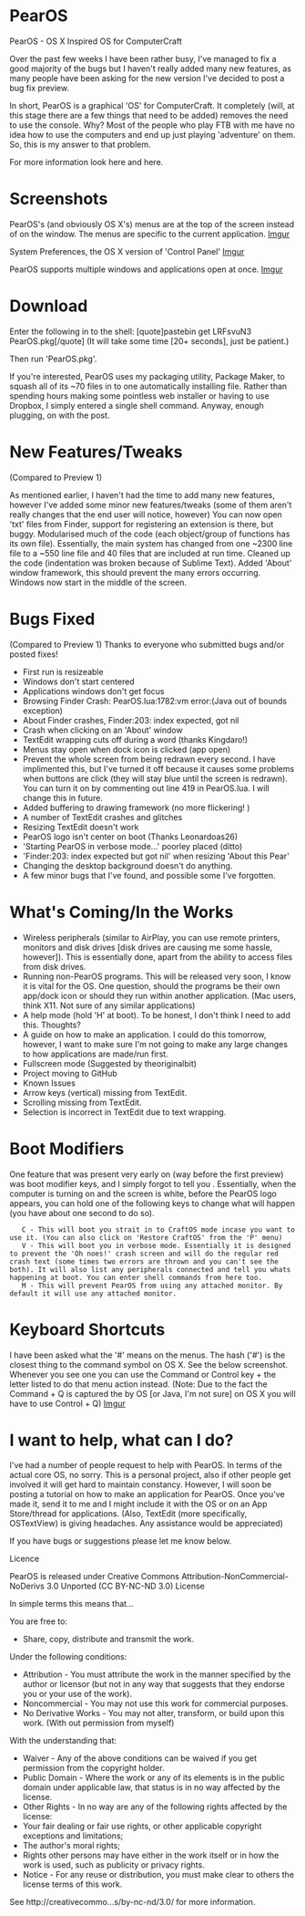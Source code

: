 PearOS
======

PearOS - OS X Inspired OS for ComputerCraft

Over the past few weeks I have been rather busy, I've managed to fix a good majority of the bugs but I haven't really added many new features, as many people have been asking for the new version I've decided to post a bug fix preview.

In short, PearOS is a graphical 'OS' for ComputerCraft. It completely (will, at this stage there are a few things that need to be added) removes the need to use the console. Why? Most of the people who play FTB with me have no idea how to use the computers and end up just playing 'adventure' on them. So, this is my answer to that problem.

For more information look here and here.

Screenshots
===========
PearOS's (and obviously OS X's) menus are at the top of the screen instead of on the window. The menus are specific to the current application.
[Imgur](http://i.imgur.com/evS8mpg)

System Preferences, the OS X version of 'Control Panel'
[Imgur](http://i.imgur.com/UyWjAZt)

PearOS supports multiple windows and applications open at once.
[Imgur](http://i.imgur.com/2FrkEAm)

Download
========

Enter the following in to the shell:
[quote]pastebin get LRFsvuN3 PearOS.pkg[/quote]
(It will take some time [20+ seconds], just be patient.)

Then run 'PearOS.pkg'.

If you're interested, PearOS uses my packaging utility, Package Maker, to squash all of its ~70 files in to one automatically installing file. Rather than spending hours making some pointless web installer or having to use Dropbox, I simply entered a single shell command. Anyway, enough plugging, on with the post.

New Features/Tweaks
===================
(Compared to Preview 1)

As mentioned earlier, I haven't had the time to add many new features, however I've added some minor new features/tweaks (some of them aren't really changes that the end user will notice, however)
You can now open 'txt' files from Finder, support for registering an extension is there, but buggy.
Modularised much of the code (each object/group of functions has its own file). Essentially, the main system has changed from one ~2300 line file to a ~550 line file and 40 files that are included at run time.
Cleaned up the code (indentation was broken because of Sublime Text).
Added 'About' window framework, this should prevent the many errors occurring.
Windows now start in the middle of the screen.

Bugs Fixed
==========
(Compared to Preview 1)
Thanks to everyone who submitted bugs and/or posted fixes!

- First run is resizeable
- Windows don't start centered
- Applications windows don't get focus
- Browsing Finder Crash: PearOS.lua:1782:vm error:(Java out of bounds exception)
- About Finder crashes,  Finder:203: index expected, got nil
- Crash when clicking on an 'About' window
- TextEdit wrapping cuts off during a word (thanks Kingdaro!)
- Menus stay open when dock icon is clicked (app open)
- Prevent the whole screen from being redrawn every second. I have implimented this, but I've turned it off because it causes some problems when buttons are click (they will stay blue until the screen is redrawn). You can turn it on by commenting out line 419 in PearOS.lua. I will change this in future.
- Added buffering to drawing framework (no more flickering! )
- A number of TextEdit crashes and glitches
- Resizing TextEdit doesn't work
- PearOS logo isn't center on boot (Thanks Leonardoas26)
- 'Starting PearOS in verbose mode...' poorley placed (ditto)
- 'Finder:203: index expected but got nil' when resizing 'About this Pear'
- Changing the desktop background doesn't do anything.
- A few minor bugs that I've found, and possible some I've forgotten.

What's Coming/In the Works
========
- Wireless peripherals (similar to AirPlay, you can use remote printers, monitors and disk drives [disk drives are causing me some hassle, however]). This is essentially done, apart from the ability to access files from disk drives.
- Running non-PearOS programs. This will be released very soon, I know it is vital for the OS. One question, should the programs be their own app/dock icon or should they run within another application. (Mac users, think X11. Not sure of any similar applications)
- A help mode (hold 'H' at boot). To be honest, I don't think I need to add this. Thoughts?
- A guide on how to make an application. I could do this tomorrow, however, I want to make sure I'm not going to make any large changes to how applications are made/run first.
- Fullscreen mode (Suggested by theoriginalbit)
- Project moving to GitHub
- Known Issues
- Arrow keys (vertical) missing from TextEdit.
- Scrolling missing from TextEdit.
- Selection is incorrect in TextEdit due to text wrapping.

Boot Modifiers
=====
One feature that was present very early on (way before the first preview) was boot modifier keys, and I simply forgot to tell you .
Essentially, when the computer is turning on and the screen is white, before the PearOS logo appears, you can hold one of the following keys to change what will happen (you have about one second to do so).

       C - This will boot you strait in to CraftOS mode incase you want to use it. (You can also click on 'Restore CraftOS' from the 'P' menu)
       V - This will boot you in verbose mode. Essentially it is designed to prevent the 'Oh noes!' crash screen and will do the regular red crash text (some times two errors are thrown and you can't see the both). It will also list any peripherals connected and tell you whats happening at boot. You can enter shell commands from here too.
       M - This will prevent PearOS from using any attached monitor. By default it will use any attached monitor.

Keyboard Shortcuts
======
I have been asked what the '#' means on the menus. The hash ('#') is the closest thing to the command symbol on OS X. See the below screenshot. Whenever you see one you can use the Command or Control  key + the letter listed to do that menu action instead. (Note: Due to the fact the Command + Q is captured the by OS [or Java, I'm not sure] on OS X you will have to use Control + Q) 
[Imgur](http://i.imgur.com/1FuhZo6)

I want to help, what can I do?
==============================
I've had a number of people request to help with PearOS. In terms of the actual core OS, no sorry. This is a personal project, also if other people get involved it will get hard to maintain constancy. However, I will soon be posting a tutorial on how to make an application for PearOS. Once you've made it, send it to me and I might include it with the OS or on an App Store/thread for applications. (Also, TextEdit (more specifically, OSTextView) is giving headaches. Any assistance would be appreciated)

If you have bugs or suggestions please let me know below.

Licence

PearOS is released under Creative Commons Attribution-NonCommercial-NoDerivs 3.0 Unported (CC BY-NC-ND 3.0) License

In simple terms this means that...

You are free to:
- Share, copy, distribute and transmit the work.

Under the following conditions:
- Attribution - You must attribute the work in the manner specified by the author or licensor (but not in any way that suggests that they endorse you or your use of the work).
- Noncommercial - You may not use this work for commercial purposes.
- No Derivative Works - You may not alter, transform, or build upon this work. (With out permission from myself)

With the understanding that:
- Waiver - Any of the above conditions can be waived if you get permission from the copyright holder.
- Public Domain - Where the work or any of its elements is in the public domain under applicable law, that status is in no way affected by the license.
- Other Rights - In no way are any of the following rights affected by the license:
- Your fair dealing or fair use rights, or other applicable copyright exceptions and limitations;
- The author's moral rights;
- Rights other persons may have either in the work itself or in how the work is used, such as publicity or privacy rights.
- Notice - For any reuse or distribution, you must make clear to others the license terms of this work.

See http://creativecommo...s/by-nc-nd/3.0/ for more information.
